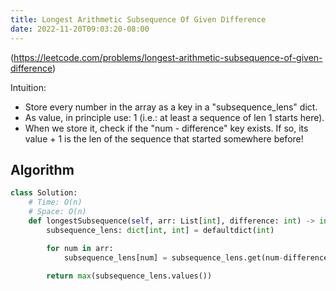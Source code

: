 ```yaml
---
title: Longest Arithmetic Subsequence Of Given Difference
date: 2022-11-20T09:03:20-08:00
---
```


(https://leetcode.com/problems/longest-arithmetic-subsequence-of-given-difference)

Intuition: 
- Store every number in the array as a key in a "subsequence_lens" dict.
- As value, in principle use: 1 (i.e.: at least a sequence of len 1 starts here).
- When we store it, check if the "num - difference" key exists.
  If so, its value + 1 is the len of the sequence that started somewhere before!

## Algorithm

```python
class Solution:
    # Time: O(n)
    # Space: O(n)
    def longestSubsequence(self, arr: List[int], difference: int) -> int:
        subsequence_lens: dict[int, int] = defaultdict(int)

        for num in arr:
            subsequence_lens[num] = subsequence_lens.get(num-difference, 0) + 1
        
        return max(subsequence_lens.values())

```


